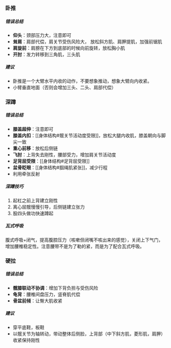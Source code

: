 ### 卧推

##### 错误总结

* **仰头**：颈部压力大，注意即可
* **耸肩**：肩部代偿，肩关节受伤风险大， 放松斜方肌、肩胛提肌，加强前锯肌
* **肩旋前**：肩膀在下方到底部的时候向前旋转，放松胸小肌
* **开肘**：发力转移到三角肌，三头肌

##### 建议

* 卧推是一个大臂水平内收的动作，不要想象推动，想象大臂向内收紧。
* 小臂垂直地面（否则会增加三头、二头、肩部代偿）

### 深蹲

##### 错误总结

* **膝盖超伸**：注意即可
* **膝盖内扣**：[[身体结构#髋关节活动度受限]]，放松大腿内收肌，膝盖朝向与脚尖一致
* **重心前移**：放松后侧链
* **飞肘**：上背失去刚性，腰部受力，增加肩关节活动度
* **足背屈受限**：[[身体结构#足背屈受限]]
* **盆骨眨眼**：[[身体结构#腘绳肌紧张]]，减少行程
* 利用牵张反射

##### 深蹲技巧

1. 起杠之前上背建立刚性
2. 离心屈髋慢慢引导，后侧链建立张力
3. 股四头做功快速蹲起

##### 瓦式呼吸

腹式呼吸+闭气，提高腹腔压力（咳嗽但闭嘴不咳出来的感觉），关闭上下气门，增加腰椎稳定性。注意腰带不是为了勒的紧，而是为了配合瓦式呼吸。

### 硬拉

##### 错误总结

* **髋膝联动不协调**：增加下背负担与受伤风险
* **龟背**：腰椎间盘压力，竖脊肌代偿
* **骨盆前倾**：让臀大肌收紧

##### 建议

* 穿平底鞋，板鞋
* 以髋关节为轴转动，带动整体后侧脸，上背部（中下斜方肌，菱形肌，肩胛）收紧保持刚性
